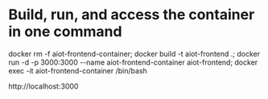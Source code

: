 # Build, run, and access the container in one command
docker rm -f aiot-frontend-container; docker build -t aiot-frontend .; docker run -d -p 3000:3000 --name aiot-frontend-container aiot-frontend; docker exec -it aiot-frontend-container /bin/bash

http://localhost:3000

